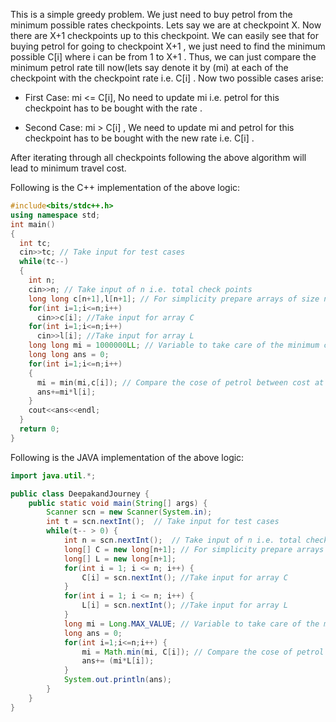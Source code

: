 This is a simple greedy problem. We just need to buy petrol from the minimum possible rates checkpoints. Lets say we are at checkpoint X. Now there are X+1 checkpoints up to this checkpoint. We can easily see that for buying petrol for going to checkpoint X+1 , we just need to find the minimum possible C[i] where i can be from 1 to X+1 . Thus, we can just compare the minimum petrol rate till now(lets say denote it by (mi) at each of the checkpoint with the checkpoint rate i.e. C[i] . Now two possible cases arise:

- First Case: mi <= C[i],  No need to update mi i.e. petrol for this checkpoint has to be bought with the rate .

- Second Case: mi > C[i] , We need to update mi and petrol for this checkpoint has to be bought with the new rate i.e. C[i] .

After iterating through all checkpoints following the above algorithm will lead to minimum travel cost.

Following is the C++ implementation of the above logic:
```cpp
#include<bits/stdc++.h>
using namespace std;
int main()
{
  int tc;
  cin>>tc; // Take input for test cases
  while(tc--)
  {
    int n;
    cin>>n; // Take input of n i.e. total check points
    long long c[n+1],l[n+1]; // For simplicity prepare arrays of size n+1 to convert it to 1 based indexing
    for(int i=1;i<=n;i++)
      cin>>c[i]; //Take input for array C
    for(int i=1;i<=n;i++)
      cin>>l[i]; //Take input for array L
    long long mi = 1000000LL; // Variable to take care of the minimum cost of petrol upto a checkpoint X
    long long ans = 0;
    for(int i=1;i<=n;i++)
    {
      mi = min(mi,c[i]); // Compare the cose of petrol between cost at current checkpoint and the minimum cost till now
      ans+=mi*l[i]; 
    }
    cout<<ans<<endl;
  }
  return 0;
}
```
Following is the JAVA implementation of the above logic:
```java
import java.util.*;

public class DeepakandJourney {
	public static void main(String[] args) {
		Scanner scn = new Scanner(System.in);
		int t = scn.nextInt();  // Take input for test cases
		while(t-- > 0) {
			int n = scn.nextInt();  // Take input of n i.e. total check points
			long[] C = new long[n+1]; // For simplicity prepare arrays of size n+1 to convert it to 1 based indexing
			long[] L = new long[n+1];
			for(int i = 1; i <= n; i++) {
				C[i] = scn.nextInt(); //Take input for array C
			}
			for(int i = 1; i <= n; i++) {
				L[i] = scn.nextInt(); //Take input for array L
			}
			long mi = Long.MAX_VALUE; // Variable to take care of the minimum cost of petrol upto a checkpoint X
			long ans = 0;
			for(int i=1;i<=n;i++) {
				mi = Math.min(mi, C[i]); // Compare the cose of petrol between cost at current checkpoint and the minimum cost till now
				ans+= (mi*L[i]);
			}
			System.out.println(ans);
		}
	}
}
```
